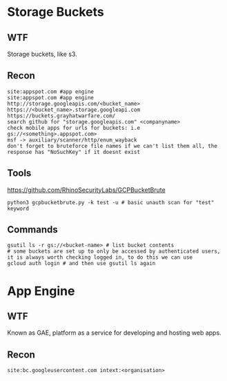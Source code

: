 # Storage Buckets
## WTF
Storage buckets, like s3.

## Recon
```
site:appspot.com #app engine
site:appspot.com #app engine
http://storage.googleapis.com/<bucket_name>
https://<bucket_name>.storage.googleapi.com
https://buckets.grayhatwarfare.com/
search github for "storage.googleapis.com" <companyname>
check mobile apps for urls for buckets: i.e gs://<something>.appspot.com>
msf -> auxiliary/scanner/http/enum_wayback
don't forget to bruteforce file names if we can't list them all, the response has "NoSuchKey" if it doesnt exist
```
## Tools
https://github.com/RhinoSecurityLabs/GCPBucketBrute
```
python3 gcpbucketbrute.py -k test -u # basic unauth scan for "test" keyword
```

## Commands
```
gsutil ls -r gs://<bucket-name> # list bucket contents
# some buckets are set up to only be accessed by authenticated users, it is always worth checking logged in, to do this we can use
gcloud auth login # and then use gsutil ls again 
```

# App Engine
## WTF
Known as GAE, platform as a service for developing and hosting web apps.

## Recon
```
site:bc.googleusercontent.com intext:<organisation> 
```



  
